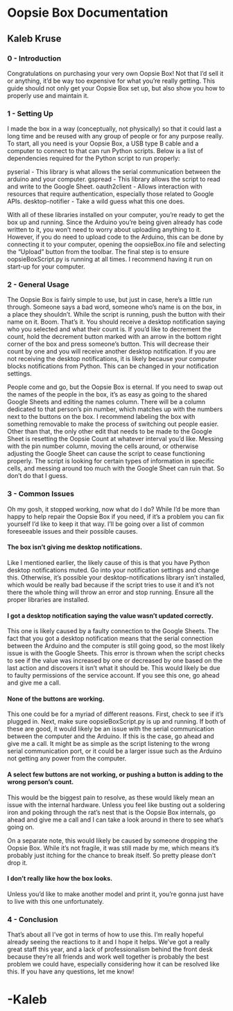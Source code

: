 # Oopsie Box Documentation
## Kaleb Kruse


### 0 - Introduction


Congratulations on purchasing your very own Oopsie Box! Not that I’d sell it or anything, it’d be way too expensive for what you’re really getting. This guide should not only get your Oopsie Box set up, but also show you how to properly use and maintain it. 


### 1 - Setting Up


I made the box in a way (conceptually, not physically) so that it could last a long time and be reused with any group of people or for any purpose really. To start, all you need is your Oopsie Box, a USB type B cable and a computer to connect to that can run Python scripts. Below is a list of dependencies required for the Python script to run properly:

pyserial - This library is what allows the serial communication between the arduino and your computer.
gspread - This library allows the script to read and write to the Google Sheet. 
oauth2client - Allows interaction with resources that require authentication, especially those related to Google APIs.
desktop-notifier - Take a wild guess what this one does.

With all of these libraries installed on your computer, you’re ready to get the box up and running. Since the Arduino you’re being given already has code written to it, you won’t need to worry about uploading anything to it. However, if you do need to upload code to the Arduino, this can be done by connecting it to your computer, opening the oopsieBox.ino file and selecting the “Upload” button from the toolbar. The final step is to ensure oopsieBoxScript.py is running at all times. I recommend having it run on start-up for your computer.



### 2 - General Usage


The Oopsie Box is fairly simple to use, but just in case, here’s a little run through. Someone says a bad word, someone who’s name is on the box, in a place they shouldn’t. While the script is running, push the button with their name on it. Boom. That’s it. You should receive a desktop notification saying who you selected and what their count is. If you’d like to decrement the count, hold the decrement button marked with an arrow in the bottom right corner of the box and press someone’s button. This will decrease their count by one and you will receive another desktop notification. If you are not receiving the desktop notifications, it is likely because your computer blocks notifications from Python. This can be changed in your notification settings.

People come and go, but the Oopsie Box is eternal. If you need to swap out the names of the people in the box, it’s as easy as going to the shared Google Sheets and editing the names column. There will be a column dedicated to that person’s pin number, which matches up with the numbers next to the buttons on the box. I recommend labeling the box with something removable to make the process of switching out people easier. Other than that, the only other edit that needs to be made to the Google Sheet is resetting the Oopsie Count at whatever interval you’d like. Messing with the pin number column, moving the cells around, or otherwise adjusting the Google Sheet can cause the script to cease functioning properly. The script is looking for certain types of information in specific cells, and messing around too much with the Google Sheet can ruin that. So don’t do that I guess.

### 3 - Common Issues


Oh my gosh, it stopped working, now what do I do? While I’d be more than happy to help repair the Oopsie Box if you need, if it’s a problem you can fix yourself I’d like to keep it that way. I’ll be going over a list of common foreseeable issues and their possible causes.

#### The box isn’t giving me desktop notifications.
	
Like I mentioned earlier, the likely cause of this is that you have Python desktop notifications muted. Go into your notification settings and change this. Otherwise, it’s possible your desktop-notifications library isn’t installed, which would be really bad because if the script tries to use it and it’s not there the whole thing will throw an error and stop running. Ensure all the proper libraries are installed.

#### I got a desktop notification saying the value wasn’t updated correctly.

This one is likely caused by a faulty connection to the Google Sheets. The fact that you got a desktop notification means that the serial connection between the Arduino and the computer is still going good, so the most likely issue is with the Google Sheets. This error is thrown when the script checks to see if the value was increased by one or decreased by one based on the last action and discovers it isn’t what it should be. This would likely be due to faulty permissions of the service account. If you see this one, go ahead and give me a call.

#### None of the buttons are working.

This one could be for a myriad of different reasons. First, check to see if it’s plugged in. Next, make sure oopsieBoxScript.py is up and running. If both of these are good, it would likely be an issue with the serial communication between the computer and the Arduino. If this is the case, go ahead and give me a call. It might be as simple as the script listening to the wrong serial communication port, or it could be a larger issue such as the Arduino not getting any power from the computer.

#### A select few buttons are not working, or pushing a button is adding to the wrong person’s count.

This would be the biggest pain to resolve, as these would likely mean an issue with the internal hardware. Unless you feel like busting out a soldering iron and poking through the rat’s nest that is the Oopsie Box internals, go ahead and give me a call and I can take a look around in there to see what’s going on.

On a separate note, this would likely be caused by someone dropping the Oopsie Box. While it’s not fragile, it was still made by me, which means it’s probably just itching for the chance to break itself. So pretty please don’t drop it.

#### I don’t really like how the box looks.

Unless you’d like to make another model and print it, you’re gonna just have to live with this one unfortunately.



### 4 - Conclusion


That’s about all I’ve got in terms of how to use this. I’m really hopeful already seeing the reactions to it and I hope it helps. We’ve got a really great staff this year, and a lack of professionalism behind the front desk because they’re all friends and work well together is probably the best problem we could have, especially considering how it can be resolved like this. If you have any questions, let me know!

# -Kaleb
